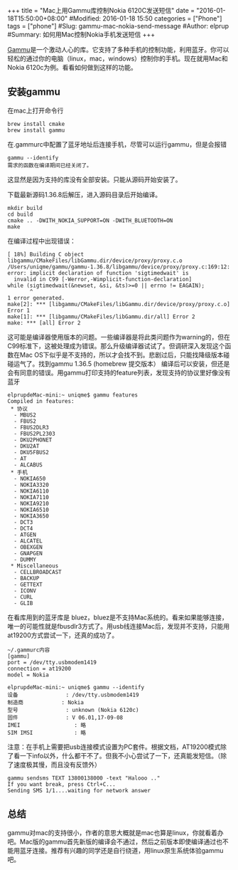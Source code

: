 +++
title = "Mac上用Gammu库控制Nokia 6120C发送短信"
date = "2016-01-18T15:50:00+08:00"
#Modified: 2016-01-18 15:50
categories = ["Phone"]
tags = ["phone"]
#Slug: gammu-mac-nokia-send-message
#Author: elprup
#Summary: 如何用Mac控制Nokia手机发送短信
+++

[Gammu](http://bandungwebdeveloper.blogspot.com/2014/06/installing-gammu-on-mac-os-x-109.html)是一个激动人心的库。它支持了多种手机的控制功能，利用蓝牙。你可以轻松的通过你的电脑（linux，mac，windows）控制你的手机。现在就用Mac和Nokia 6120c为例。看看如何做到这样的功能。

## 安装gammu
在mac上打开命令行

	brew install cmake
	brew install gammu
	
在.gammurc中配置了蓝牙地址后连接手机，尽管可以运行gammu，但是会报错

	gammu --identify
	需求的函数在编译期间已经关闭了。
	
这显然是因为支持的库没有全部安装。只能从源码开始安装了。

下载最新源码1.36.8后解压，进入源码目录后开始编译。

	mkdir build
	cd build
	cmake .. -DWITH_NOKIA_SUPPORT=ON -DWITH_BLUETOOTH=ON
	make

在编译过程中出现错误：

	[ 18%] Building C object libgammu/CMakeFiles/libGammu.dir/device/proxy/proxy.c.o
	/Users/uniqme/gammu/gammu-1.36.8/libgammu/device/proxy/proxy.c:169:12: error: implicit declaration of function 'sigtimedwait' is
      invalid in C99 [-Werror,-Wimplicit-function-declaration]
    while (sigtimedwait(&newset, &si, &ts)>=0 || errno != EAGAIN);
           ^
	1 error generated.
	make[2]: *** [libgammu/CMakeFiles/libGammu.dir/device/proxy/proxy.c.o] Error 1
	make[1]: *** [libgammu/CMakeFiles/libGammu.dir/all] Error 2
	make: *** [all] Error 2
	
这可能是编译器使用版本的问题。一些编译器是将此类问题作为warning的，但在C99标准下，这被处理成为错误。那么升级编译器试试了。但调研深入发现这个函数在Mac OS下似乎是不支持的，所以才会找不到。悲剧过后，只能找降级版本碰碰运气了。找到gammu 1.36.5 (homebrew 提交版本）
编译后可以安装，但还是会有同意的错误。用gammu打印支持的feature列表，发现支持的协议里好像没有蓝牙

```
elprupdeMac-mini:~ uniqme$ gammu features
Compiled in features:
 * 协议
  - MBUS2
  - FBUS2
  - FBUS2DLR3
  - FBUS2PL2303
  - DKU2PHONET
  - DKU2AT
  - DKU5FBUS2
  - AT
  - ALCABUS
 * 手机
  - NOKIA650
  - NOKIA3320
  - NOKIA6110
  - NOKIA7110
  - NOKIA9210
  - NOKIA6510
  - NOKIA3650
  - DCT3
  - DCT4
  - ATGEN
  - ALCATEL
  - OBEXGEN
  - GNAPGEN
  - DUMMY
 * Miscellaneous
  - CELLBROADCAST
  - BACKUP
  - GETTEXT
  - ICONV
  - CURL
  - GLIB
```

在看库用到的蓝牙库是 bluez，bluez是不支持Mac系统的。看来如果能够连接，唯一的可能性就是fbusdlr3方式了。用usb线连接Mac后，发现并不支持，只能用at19200方式尝试一下，还真的成功了。

```
~/.gammurc内容
[gammu]
port = /dev/tty.usbmodem1419
connection = at19200
model = Nokia

elprupdeMac-mini:~ uniqme$ gammu --identify
设备               : /dev/tty.usbmodem1419
制造商            : Nokia
型号               : unknown (Nokia 6120c)
固件               : V 06.01,17-09-08
IMEI                 : 略
SIM IMSI             : 略
```

注意：在手机上需要把usb连接模式设置为PC套件。根据文档，AT19200模式除了看一下info以外，什么都干不了。但我不小心尝试了一下，还真能发短信。（除了速度极其慢，而且没有反馈外）

```
gammu sendsms TEXT 13800138000 -text "Halooo .."
If you want break, press Ctrl+C...
Sending SMS 1/1....waiting for network answer
```

## 总结
gammu对mac的支持很小，作者的意思大概就是mac也算是linux，你就看着办吧。Mac版的gammu首先新版的编译会不通过，然后之前版本即使编译通过也不能用蓝牙连接。推荐有兴趣的同学还是自行绕道，用linux原生系统体验gammu吧。
